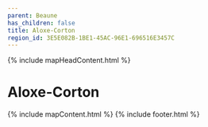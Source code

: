 ```yaml
---
parent: Beaune
has_children: false
title: Aloxe-Corton
region_id: 3E5E082B-1BE1-45AC-96E1-696516E3457C
---
```

{% include mapHeadContent.html %}
# Aloxe-Corton
{% include mapContent.html %}
{% include footer.html %}
